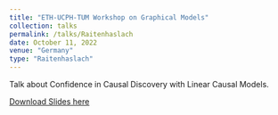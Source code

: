 ```yaml
---
title: "ETH-UCPH-TUM Workshop on Graphical Models"
collection: talks
permalink: /talks/Raitenhaslach
date: October 11, 2022
venue: "Germany"
type: "Raitenhaslach"
---
```


Talk about Confidence in Causal Discovery with Linear Causal Models. 

[Download Slides here](https://wiki.tum.de/display/mathstat/ETH-UCPH-TUM+Workshop+on+Graphical+Models)
